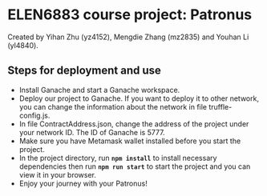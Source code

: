 #  ELEN6883 course project: Patronus
Created by Yihan Zhu (yz4152), Mengdie Zhang (mz2835) and Youhan Li (yl4840).

## Steps for deployment and use

- Install Ganache and start a Ganache workspace.
- Deploy our project to Ganache. If you want to deploy it to other network, you can change the information about the network in file truffle-config.js.
- In file ContractAddress.json, change the address of the project under your network ID. The ID of Ganache is 5777.
- Make sure you have Metamask wallet installed before you start the project.
- In the project directory, run **`npm install`** to install necessary dependencies then run **`npm run start`** to start the project and you can view it in your browser. 
- Enjoy your journey with your Patronus!
